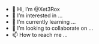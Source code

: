 - 👋 Hi, I’m @Xet3Rox
- 👀 I’m interested in ...
- 🌱 I’m currently learning ...
- 💞️ I’m looking to collaborate on ...
- 📫 How to reach me ...

<!---
Xet3Rox/Xet3Rox is a ✨ special ✨ repository because its `README.md` (this file) appears on your GitHub profile.
You can click the Preview link to take a look at your changes.
--->
